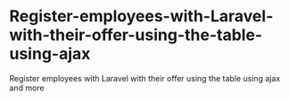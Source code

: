 # Register-employees-with-Laravel-with-their-offer-using-the-table-using-ajax
Register employees with Laravel with their offer using the table using ajax and more
